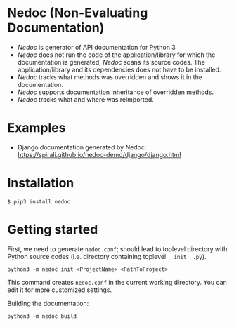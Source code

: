 
# Nedoc (Non-Evaluating Documentation)

* *Nedoc* is generator of API documentation for Python 3
* *Nedoc* does not run the code of the application/library for which the
  documentation is generated; *Nedoc* scans its source codes. The
  application/library and its dependencies does not have to be installed.
* *Nedoc* tracks what methods was overridden and shows it in the documentation.
* *Nedoc* supports documentation inheritance of overridden methods.
* *Nedoc* tracks what and where was reimported.

# Examples

* Django documentation generated by Nedoc: https://spirali.github.io/nedoc-demo/django/django.html

# Installation

```
$ pip3 install nedoc
```

# Getting started

First, we need to generate `nedoc.conf`; <PathToProject> should lead to toplevel
directory with Python source codes (i.e. directory containing toplevel
`__init__.py`).


```
python3 -m nedoc init <ProjectName> <PathToProject>
```

This command creates `nedoc.conf` in the current working directory. You can edit
it for more customized settings.

Building the documentation:

```
python3 -m nedoc build
```
